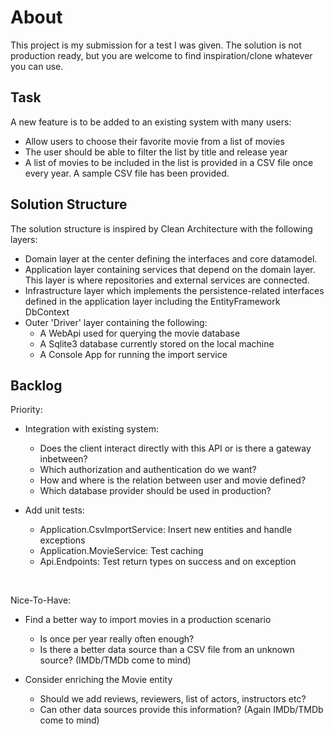 # About
This project is my submission for a test I was given. The solution is not production ready, but you are welcome to find inspiration/clone whatever you can use. 

## Task
A new feature is to be added to an existing system with many users:
- Allow users to choose their favorite movie from a list of movies
- The user should be able to filter the list by title and release year
- A list of movies to be included in the list is provided in a CSV file once every year. A sample CSV file has been provided.


## Solution Structure

The solution structure is inspired by Clean Architecture with the following layers:
- Domain layer at the center defining the interfaces and core datamodel.
- Application layer containing services that depend on the domain layer. This layer is where repositories and external services are connected. 
- Infrastructure layer which implements the persistence-related interfaces defined in the application layer including the EntityFramework DbContext
- Outer 'Driver' layer containing the following:
	- A WebApi used for querying the movie database
	- A Sqlite3 database currently stored on the local machine
	- A Console App for running the import service


## Backlog

Priority:
- Integration with existing system:
	- Does the client interact directly with this API or is there a gateway inbetween?
	- Which authorization and authentication do we want?
	- How and where is the relation between user and movie defined?
	- Which database provider should be used in production?

- Add unit tests:
	- Application.CsvImportService: Insert new entities and handle exceptions
	- Application.MovieService: Test caching
	- Api.Endpoints: Test return types on success and on exception
<br/>

Nice-To-Have:
- Find a better way to import movies in a production scenario
	- Is once per year really often enough? 
	- Is there a better data source than a CSV file from an unknown source? (IMDb/TMDb come to mind)

- Consider enriching the Movie entity
	- Should we add reviews, reviewers, list of actors, instructors etc?
	- Can other data sources provide this information? (Again IMDb/TMDb come to mind)
